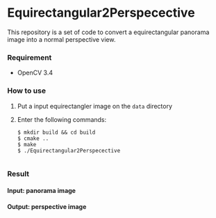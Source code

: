 # Equirectangular2Perspecective

This repository is a set of code to convert a equirectangular panorama image into a normal perspective view.

### Requirement
- OpenCV 3.4

### How to use
1. Put a input equirectangler image on the `data` directory

2. Enter the following commands:
    ```
    $ mkdir build && cd build
    $ cmake ..
    $ make
    $ ./Equirectangular2Perspecective


### Result
#### Input: panorama image


#### Output: perspective image